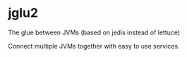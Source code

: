 # jglu2

The glue between JVMs (based on jedis instead of lettuce)

Connect multiple JVMs together with easy to
use services.



